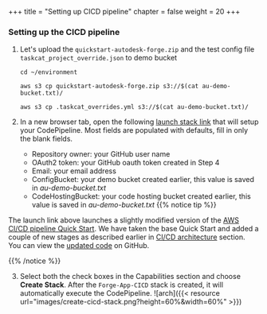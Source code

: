 +++
title = "Setting up CICD pipeline"
chapter = false
weight = 20
+++

### Setting up the CICD pipeline

1. Let's upload the `quickstart-autodesk-forge.zip` and the test config file  `taskcat_project_override.json` to demo bucket  

    `cd ~/environment`
    
    `aws s3 cp quickstart-autodesk-forge.zip s3://$(cat au-demo-bucket.txt)/`
    
    `aws s3 cp .taskcat_overrides.yml s3://$(cat au-demo-bucket.txt)/`

2. In a new browser tab, open the following [launch stack link](https://us-west-2.console.aws.amazon.com/cloudformation/home?region=us-west-2#/stacks/create/review?stackName=Forge-App-CICD&templateURL=https://aws-cfn-samples.s3.amazonaws.com/quickstart-taskcat-ci/templates/taskcat-cicd-pipeline.template.yaml&param_ProdStackName=Forge-Prod-Stack&param_ProdStackConfig=forge-prod-codepipeline.json&param_TemplateFileName=autodesk-forge-main.template.yaml&param_TestStackConfig=.taskcat_overrides.yml&param_SourceRepoBranch=develop&param_ReleaseBranch=main&param_QSS3KeyPrefix=quickstart-taskcat-ci/&param_QSS3BucketName=aws-cfn-samples&param_GitHubRepoName=quickstart-autodesk-forge&param_KeepTestStack=True&param_TestStackRegions=us-east-1) that will setup your CodePipeline. Most fields are populated with defaults, fill in only the blank fields.
    * Repository owner: your GitHub user name
    * OAuth2 token: your GitHub oauth token created in Step 4
    * Email: your email address
    * ConfigBucket: your demo bucket created earlier, this value is saved in *au-demo-bucket.txt*
    * CodeHostingBucket: your code hosting bucket created earlier, this value is saved in *au-demo-bucket.txt*
{{% notice tip %}}
<p>
The launch link above launches a slightly modified version of the <a href="https://aws.amazon.com/quickstart/architecture/cicd-taskcat/" target="_blank" class="highlight">AWS CI/CD pipeline Quick Start</a>. We have taken the base Quick Start and added a couple of new stages as described earlier in <a href="/20_getting_started/3_cicd_architecture.html" class="highlight">CI/CD architecture</a> section. You can view the <a href="https://github.com/vsnyc/quickstart-taskcat-ci/" target="_blank" class="highlight">updated code</a> on GitHub.
</p>
{{% /notice %}}

3. Select both the check boxes in the Capabilities section and choose **Create Stack**. After the `Forge-App-CICD` stack is created, it will automatically execute the CodePipeline. 
![arch]({{< resource url="images/create-cicd-stack.png?height=60%&width=60%" >}})